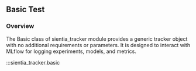 ## Basic Test

### Overview

The Basic class of sientia_tracker module provides a generic tracker object with no additional requirements or parameters. It is designed to interact with MLflow for logging experiments, models, and metrics.

:::sientia_tracker.basic
